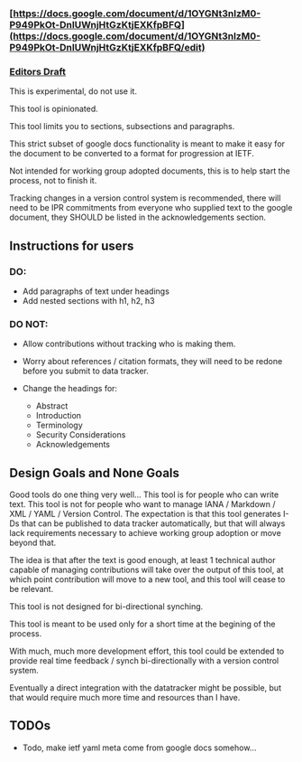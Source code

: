 
### [https://docs.google.com/document/d/1OYGNt3nlzM0-P949PkOt-DnIUWnjHtGzKtjEXKfpBFQ](https://docs.google.com/document/d/1OYGNt3nlzM0-P949PkOt-DnIUWnjHtGzKtjEXKfpBFQ/edit)
### [Editors Draft](https://or13.github.io/google-docs-ietf-draft-template/draft-steele-google-docs-draft-template.html)

This is experimental, do not use it.

This tool is opinionated.

This tool limits you to sections, subsections and paragraphs.

This strict subset of google docs functionality is meant to make it easy for the document to be converted to a format for progression at IETF.

Not intended for working group adopted documents, this is to help start the process, not to finish it.

Tracking changes in a version control system is recommended, there will need to be IPR commitments from everyone who supplied text to the google document, they SHOULD be listed in the acknowledgements section.

## Instructions for users

### DO:

- Add paragraphs of text under headings
- Add nested sections with h1, h2, h3

### DO NOT:

- Allow contributions without tracking who is making them.
- Worry about references / citation formats, they will need to be redone before you submit to data tracker.

- Change the headings for:

  - Abstract
  - Introduction
  - Terminology
  - Security Considerations
  - Acknowledgements


## Design Goals and None Goals

Good tools do one thing very well... 
This tool is for people who can write text.
This tool is not for people who want to manage IANA / Markdown / XML / YAML / Version Control.
The expectation is that this tool generates I-Ds that can be published to data tracker automatically, 
but that will always lack requirements necessary to achieve working group adoption or move beyond that.

The idea is that after the text is good enough, 
at least 1 technical author capable of managing contributions will take over the output of this tool,
at which point contribution will move to a new tool, and this tool will cease to be relevant.

This tool is not designed for bi-directional synching.

This tool is meant to be used only for a short time at the begining of the process.

With much, much more development effort, this tool could be extended to provide real time feedback / synch bi-directionally with a version control system.

Eventually a direct integration with the datatracker might be possible, but that would require much more time and resources than I have.

## TODOs

- Todo, make ietf yaml meta come from google docs somehow...